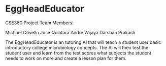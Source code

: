 # EggHeadEducator
CSE360 Project
Team Members:

  Michael Crivello
  Jose Quintara
  Andre Wijaya
  Darshan Prakash

The EggHeadEducator is an tutoring AI that will teach a student user basic introductory college microbiology concepts. The AI will then test the student user and learn from the test scores what subjects the student needs to work on more and create a lesson plan for them.
